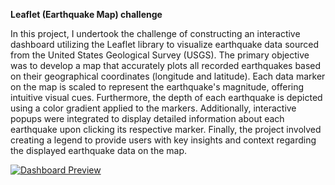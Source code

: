 **Leaflet (Earthquake Map) challenge**

In this project, I undertook the challenge of constructing an interactive dashboard utilizing the Leaflet library to visualize earthquake data sourced from the United States Geological Survey (USGS). The primary objective was to develop a map that accurately plots all recorded earthquakes based on their geographical coordinates (longitude and latitude). 
Each data marker on the map is scaled to represent the earthquake's magnitude, offering intuitive visual cues. Furthermore, the depth of each earthquake is depicted using a color gradient applied to the markers. 
Additionally, interactive popups were integrated to display detailed information about each earthquake upon clicking its respective marker. Finally, the project involved creating a legend to provide users with key insights and context regarding the displayed earthquake data on the map.

[![Dashboard Preview](https://mahalelp.github.io/leaflet-challenge/dashboard_preview.png)](https://mahalelp.github.io/leaflet-challenge/)



